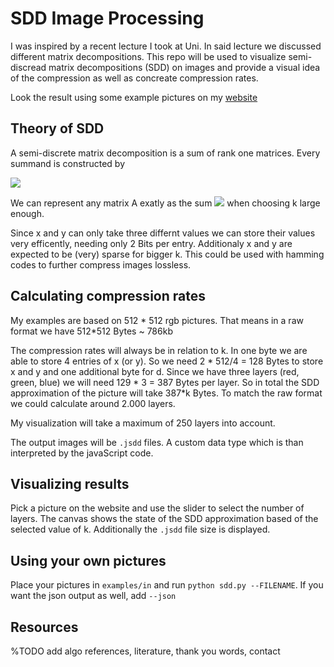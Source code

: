 # SDD Image Processing

I was inspired by a recent lecture I took at Uni. In said lecture we discussed different matrix decompositions. This repo will be used to visualize semi-discread matrix decompositions (SDD) on images and provide a visual idea of the compression as well as concreate compression rates.

Look the result using some example pictures on my [website](https://jakob.)

## Theory of SDD

A semi-discrete matrix decomposition is a sum of rank one matrices. Every summand is constructed by

<img src="https://latex.codecogs.com/gif.latex?A_i = d_i \cdot x_i \cdot y_i^T; d_i > 0; x_i,y_i \in \{-1, 0, 1\}^n" />

We can represent any matrix A exatly as the sum
<img src="https://latex.codecogs.com/gif.latex?A = A_1 + A_2 + \dots + A_k" /> 
when choosing k large enough.

Since x and y can only take three differnt values we can store their values very efficently, needing only 2 Bits per entry. Additionaly x and y are expected to be (very) sparse for bigger k. This could be used with hamming codes to further compress images lossless.

## Calculating compression rates

My examples are based on 512 * 512 rgb pictures. That means in a raw format we have 512*512 Bytes ~ 786kb

The compression rates will always be in relation to k. In one byte we are able to store 4 entries of x (or y). So we need 2 * 512/4 = 128 Bytes to store x and y and one additional byte for d. Since we have three layers (red, green, blue) we will need 129 * 3 = 387 Bytes per layer. So in total the SDD approximation of the picture will take 387*k Bytes. To match the raw format we could calculate around 2.000 layers.

My visualization will take a maximum of 250 layers into account.

The output images will be `.jsdd` files. A custom data type which is than interpreted by the javaScript code.

## Visualizing results

Pick a picture on the website and use the slider to select the number of layers. The canvas shows the state of the SDD approximation based of the selected value of k. Additionally the `.jsdd` file size is displayed.

## Using your own pictures

Place your pictures in `examples/in` and run `python sdd.py --FILENAME`. If you want the json output as well, add `--json`

## Resources

%TODO add algo references, literature, thank you words, contact
